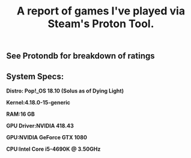 <html> 
<header><h1>A report of games I've played via Steam's Proton Tool.</h1></header>
  <h2> See Protondb for breakdown of ratings </h2> 
<body>
<h2>System Specs:</h2>

<p><b>Distro: Pop!_OS 18.10 (Solus as of Dying Light)</p>

<p><b>Kernel:</b>4.18.0-15-generic</p>

<p><b>RAM:</b>16 GB</p>

<p><b>GPU Driver:</b>NVIDIA 418.43</p>

<p><b>GPU:</b>NVIDIA GeForce GTX 1080</p>

<p><b>CPU:</b>Intel Core i5-4690K @ 3.50GHz</p>

</body>
</html>
